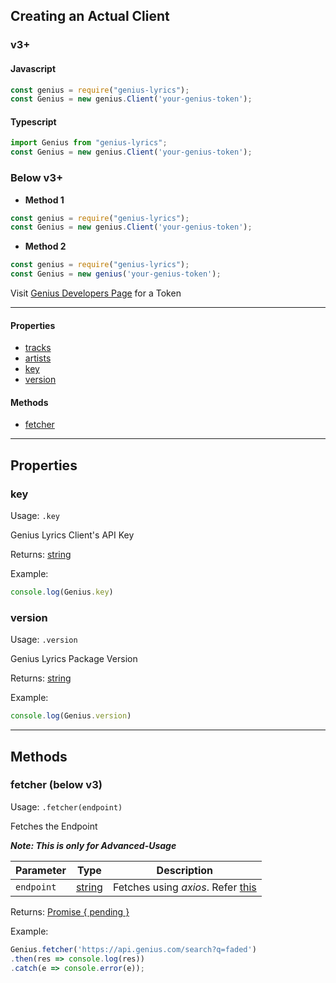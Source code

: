 ## Creating an Actual Client
### v3+
#### Javascript
```js
const genius = require("genius-lyrics");
const Genius = new genius.Client('your-genius-token');
```
#### Typescript
```js
import Genius from "genius-lyrics";
const Genius = new genius.Client('your-genius-token');
```

### Below v3+
* **Method 1**
```js
const genius = require("genius-lyrics");
const Genius = new genius.Client('your-genius-token');
```
* **Method 2**
```js
const genius = require("genius-lyrics");
const Genius = new genius('your-genius-token');
```
Visit [Genius Developers Page](https://genius.com/developers) for a Token

---

#### Properties
* [tracks](client/tracks)
* [artists](client/artists)
* [key](#key)
* [version](#version)

#### Methods
* [fetcher](#fetcher)

---

## Properties

### key

Usage: `.key`

Genius Lyrics Client's API Key

Returns: [string](https://developer.mozilla.org/en-US/docs/Web/JavaScript/Reference/Global_Objects/String)

Example:
```js
console.log(Genius.key)
```

### version

Usage: `.version`

Genius Lyrics Package Version

Returns: [string](https://developer.mozilla.org/en-US/docs/Web/JavaScript/Reference/Global_Objects/String)

Example:
```js
console.log(Genius.version)
```

---

## Methods

### fetcher (below v3)

Usage: `.fetcher(endpoint)`

Fetches the Endpoint

***Note: This is only for Advanced-Usage***

Parameter | Type | Description
----------|------|------------
`endpoint` | [string](https://developer.mozilla.org/en-US/docs/Web/JavaScript/Reference/Global_Objects/String) | Fetches using *axios*. Refer [this](https://docs.genius.com/)

Returns: [Promise { pending }](https://developer.mozilla.org/en/docs/Web/JavaScript/Reference/Global_Objects/Promise)

Example:
```js
Genius.fetcher('https://api.genius.com/search?q=faded')
.then(res => console.log(res))
.catch(e => console.error(e));
```
